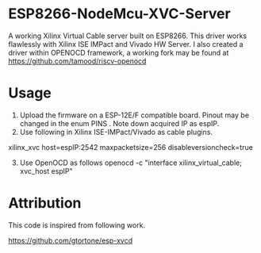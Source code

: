 # ESP8266-NodeMcu-XVC-Server
A working Xilinx Virtual Cable server built on ESP8266.
This driver works flawlessly with Xilinx ISE IMPact and Vivado HW Server.
I also created a driver within OPENOCD framework, a working fork may be found at
https://github.com/tamood/riscv-openocd

# Usage
1) Upload the firmware on a ESP-12E/F compatible board. Pinout may be changed in the enum PINS . Note down acquired IP as espIP.
2) Use following in Xilinx ISE-IMPact/Vivado as cable plugins.

xilinx_xvc host=espIP:2542 maxpacketsize=256 disableversioncheck=true 

3) Use OpenOCD as follows
openocd -c "interface xilinx_virtual_cable; xvc_host espIP"

# Attribution
This code is inspired from following work.

https://github.com/gtortone/esp-xvcd
